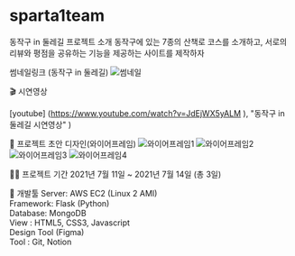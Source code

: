 # sparta1team


동작구 in 둘레길 프로젝트 소개
동작구에 있는 7종의 산책로 코스를 소개하고, 서로의 리뷰와 평점을 공유하는 기능을 제공하는 사이트를 제작하자




썸네일링크 (동작구 in 둘레길)
![썸네일](https://user-images.githubusercontent.com/108056051/178934145-b4c92b47-9a57-407b-b058-a8becbb7e64e.GIF)

🎬 시연영상

[youtube]
(https://www.youtube.com/watch?v=JdEjWX5yALM
), "동작구 in 둘레길 시연영상"
)


🎨 프로젝트 초안
디자인(와이어프레임)
![와이어프레임1](https://user-images.githubusercontent.com/108056051/178934627-f6aea94f-227c-4b04-9b71-012d92d46352.png)
![와이어프레임2](https://user-images.githubusercontent.com/108056051/178934646-d05f98bf-dd87-4805-a3fe-21edd23b98e2.png)
![와이어프레임3](https://user-images.githubusercontent.com/108056051/178934668-3494ff44-7a37-401e-83c0-2b8dc997f66f.png)
![와이어프레임4](https://user-images.githubusercontent.com/108056051/178934680-3638ca5a-9670-4ddf-ade9-30842d5bb302.png)



👨‍💻 프로젝트 기간
2021년 7월 11일 ~ 2021년 7월 14일 (총 3일)



🔨 개발툴
Server: AWS EC2 (Linux 2 AMI)  
Framework: Flask (Python)  
Database: MongoDB  
View : HTML5, CSS3, Javascript  
Design Tool (Figma)  
Tool : Git, Notion

